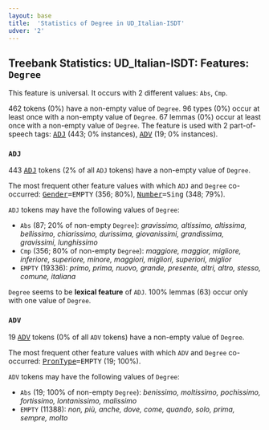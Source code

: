 ```yaml
---
layout: base
title:  'Statistics of Degree in UD_Italian-ISDT'
udver: '2'
---
```


## Treebank Statistics: UD_Italian-ISDT: Features: `Degree`

This feature is universal.
It occurs with 2 different values: `Abs`, `Cmp`.

462 tokens (0%) have a non-empty value of `Degree`.
96 types (0%) occur at least once with a non-empty value of `Degree`.
67 lemmas (0%) occur at least once with a non-empty value of `Degree`.
The feature is used with 2 part-of-speech tags: <tt><a href="it_isdt-pos-ADJ.html">ADJ</a></tt> (443; 0% instances), <tt><a href="it_isdt-pos-ADV.html">ADV</a></tt> (19; 0% instances).

### `ADJ`

443 <tt><a href="it_isdt-pos-ADJ.html">ADJ</a></tt> tokens (2% of all `ADJ` tokens) have a non-empty value of `Degree`.

The most frequent other feature values with which `ADJ` and `Degree` co-occurred: <tt><a href="it_isdt-feat-Gender.html">Gender</a></tt><tt>=EMPTY</tt> (356; 80%), <tt><a href="it_isdt-feat-Number.html">Number</a></tt><tt>=Sing</tt> (348; 79%).

`ADJ` tokens may have the following values of `Degree`:

* `Abs` (87; 20% of non-empty `Degree`): <em>gravissimo, altissimo, altissima, bellissimo, chiarissimo, durissima, giovanissimi, grandissima, gravissimi, lunghissimo</em>
* `Cmp` (356; 80% of non-empty `Degree`): <em>maggiore, maggior, migliore, inferiore, superiore, minore, maggiori, migliori, superiori, miglior</em>
* `EMPTY` (19336): <em>primo, prima, nuovo, grande, presente, altri, altro, stesso, comune, italiana</em>

`Degree` seems to be **lexical feature** of `ADJ`. 100% lemmas (63) occur only with one value of `Degree`.

### `ADV`

19 <tt><a href="it_isdt-pos-ADV.html">ADV</a></tt> tokens (0% of all `ADV` tokens) have a non-empty value of `Degree`.

The most frequent other feature values with which `ADV` and `Degree` co-occurred: <tt><a href="it_isdt-feat-PronType.html">PronType</a></tt><tt>=EMPTY</tt> (19; 100%).

`ADV` tokens may have the following values of `Degree`:

* `Abs` (19; 100% of non-empty `Degree`): <em>benissimo, moltissimo, pochissimo, fortissimo, lontanissimo, malissimo</em>
* `EMPTY` (11388): <em>non, più, anche, dove, come, quando, solo, prima, sempre, molto</em>

